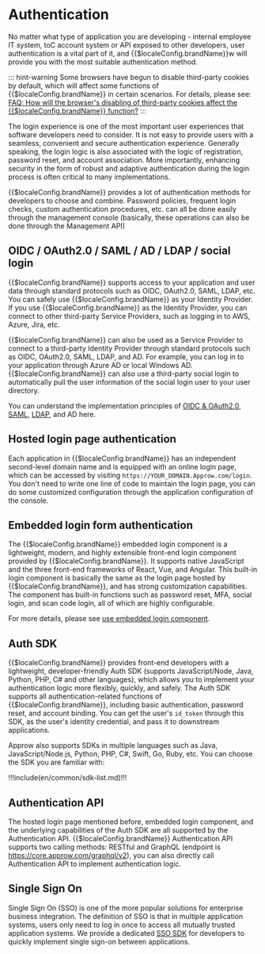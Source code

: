 # Authentication

<LastUpdated/>

No matter what type of application you are developing - internal employee IT system, toC account system or API exposed to other developers, user authentication is a vital part of it, and {{$localeConfig.brandName}}w will provide you with the most suitable authentication method.

::: hint-warning
Some browsers have begun to disable third-party cookies by default, which will affect some functions of {{$localeConfig.brandName}} in certain scenarios. For details, please see: [FAQ: How will the browser's disabling of third-party cookies affect the {{$localeConfig.brandName}} function?](/docs/en/guides/faqs/block-third-party-cookie-impact.md)
:::

The login experience is one of the most important user experiences that software developers need to consider. It is not easy to provide users with a seamless, convenient and secure authentication experience. Generally speaking, the login logic is also associated with the logic of registration, password reset, and account association. More importantly, enhancing security in the form of robust and adaptive authentication during the login process is often critical to many implementations.

{{$localeConfig.brandName}} provides a lot of authentication methods for developers to choose and combine. Password policies, frequent login checks, custom authentication procedures, etc. can all be done easily through the management console (basically, these operations can also be done through the Management API)

## OIDC / OAuth2.0 / SAML / AD / LDAP / social login

{{$localeConfig.brandName}} supports access to your application and user data through standard protocols such as OIDC, OAuth2.0, SAML, LDAP, etc. You can safely use {{$localeConfig.brandName}} as your Identity Provider. If you use {{$localeConfig.brandName}} as the Identity Provider, you can connect to other third-party Service Providers, such as logging in to AWS, Azure, Jira, etc.

{{$localeConfig.brandName}} can also be used as a Service Provider to connect to a third-party Identity Provider through standard protocols such as OIDC, OAuth2.0, SAML, LDAP, and AD. For example, you can log in to your application through Azure AD or local Windows AD. {{$localeConfig.brandName}} can also use a third-party social login to automatically pull the user information of the social login user to your user directory.

You can understand the implementation principles of [OIDC & OAuth2.0](/docs/en/concepts/oidc/oidc-overview.md), [SAML](/docs/en/concepts/saml/saml-overview.md), [LDAP](/docs/en/concepts/ldap.md), and AD here.

## Hosted login page authentication

Each application in {{$localeConfig.brandName}} has an independent second-level domain name and is equipped with an online login page, which can be accessed by visiting `https://YOUR_DOMAIN.Approw.com/login`. You don't need to write one line of code to maintain the login page, you can do some customized configuration through the application configuration of the console.

## Embedded login form authentication

The {{$localeConfig.brandName}} embedded login component is a lightweight, modern, and highly extensible front-end login component provided by {{$localeConfig.brandName}}. It supports native JavaScript and the three front-end frameworks of React, Vue, and Angular. This built-in login component is basically the same as the login page hosted by {{$localeConfig.brandName}}, and has strong customization capabilities. The component has built-in functions such as password reset, MFA, social login, and scan code login, all of which are highly configurable.

For more details, please see [use embedded login component](/docs/en/guides/basics/authenticate-first-user/use-embeded-login-component/).

## Auth SDK

{{$localeConfig.brandName}} provides front-end developers with a lightweight, developer-friendly Auth SDK (supports JavaScript/Node, Java, Python, PHP, C# and other languages), which allows you to implement your authentication logic more flexibly, quickly, and safely. The Auth SDK supports all authentication-related functions of {{$localeConfig.brandName}}, including basic authentication, password reset, and account binding. You can get the user's `id_token` through this SDK, as the user's identity credential, and pass it to downstream applications.

Approw also supports SDKs in multiple languages such as Java, JavaScript/Node.js, Python, PHP, C#, Swift, Go, Ruby, etc. You can choose the SDK you are familiar with:

!!!include(en/common/sdk-list.md)!!!

## Authentication API

The hosted login page mentioned before, embedded login component, and the underlying capabilities of the Auth SDK are all supported by the Authentication API. {{$localeConfig.brandName}} Authentication API supports two calling methods: RESTful and GraphQL (endpoint is https://core.approw.com/graphql/v2), you can also directly call Authentication API to implement authentication logic.

## Single Sign On

Single Sign On (SSO) is one of the more popular solutions for enterprise business integration. The definition of SSO is that in multiple application systems, users only need to log in once to access all mutually trusted application systems. We provide a dedicated [SSO SDK](/docs/en/reference/sdk-for-sso.md) for developers to quickly implement single sign-on between applications.
